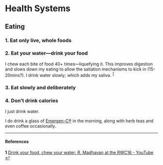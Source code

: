 # Health Systems

## Eating

### 1. Eat only live, whole foods

### 2. Eat your water—drink your food
I chew each bite of food 40+ times—liquefying it.
This improves digestion and slows down my eating to allow the satiation mechanisms to kick in (15-20mins?). I drink water slowly; which adds my saliva.
<sup id="a1">[1](#f1)</sup>

### 3. Eat slowly and deliberately

### 4. Don’t drink calories
I just drink water.

I do drink a glass of [Emergen-C®](https://www.emergenc.com/) in the morning, along with herb teas and even coffee occasionally.




---
#### References
<b id="f1">1</b> [Drink your food, chew your water: R. Madhavan at the RWC16 - YouTube](https://www.youtube.com/watch?v=KwHcTrYgBhg) [↩](#a1)
